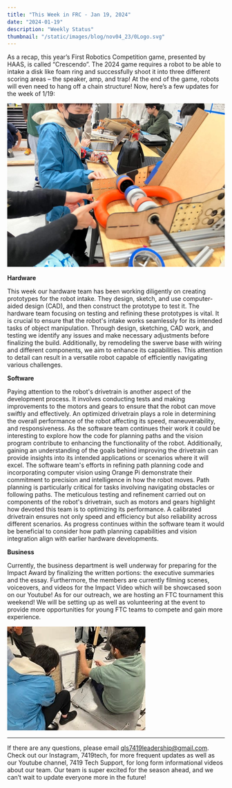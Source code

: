 ```yaml
---
title: "This Week in FRC - Jan 19, 2024"
date: "2024-01-19"
description: "Weekly Status"
thumbnail: "/static/images/blog/nov04_23/0Logo.svg"
---
```


As a recap, this year’s First Robotics Competition game, presented by HAAS, is called “Crescendo”. The 2024 game requires a robot to be able to intake a disk like foam ring and successfully shoot it into three different scoring areas – the speaker, amp, and trap! At the end of the game, robots will even need to hang off a chain structure! Now, here’s a few updates for the week of 1/19:

![](/static/images/blog/jan19_24/pic0.jpg)

**Hardware** 

This week our hardware team has been working diligently on creating prototypes for the robot intake. They design, sketch, and use computer-aided design (CAD), and then construct the prototype to test it. The hardware team focusing on testing and refining these prototypes is vital. It is crucial to ensure that the robot's intake works seamlessly for its intended tasks of object manipulation. Through design, sketching, CAD work, and testing we identify any issues and make necessary adjustments before finalizing the build. Additionally, by remodeling the swerve base with wiring and different components, we aim to enhance its capabilities. This attention to detail can result in a versatile robot capable of efficiently navigating various challenges. 

 

**Software** 

Paying attention to the robot's drivetrain is another aspect of the development process. It involves conducting tests and making improvements to the motors and gears to ensure that the robot can move swiftly and effectively. An optimized drivetrain plays a role in determining the overall performance of the robot affecting its speed, maneuverability, and responsiveness. As the software team continues their work it could be interesting to explore how the code for planning paths and the vision program contribute to enhancing the functionality of the robot. Additionally, gaining an understanding of the goals behind improving the drivetrain can provide insights into its intended applications or scenarios where it will excel. The software team's efforts in refining path planning code and incorporating computer vision using Orange Pi demonstrate their commitment to precision and intelligence in how the robot moves. Path planning is particularly critical for tasks involving navigating obstacles or following paths. The meticulous testing and refinement carried out on components of the robot's drivetrain, such as motors and gears highlight how devoted this team is to optimizing its performance. A calibrated drivetrain ensures not only speed and efficiency but also reliability across different scenarios. As progress continues within the software team it would be beneficial to consider how path planning capabilities and vision integration align with earlier hardware developments.

 

**Business**

Currently, the business department is well underway for preparing for the Impact Award by finalizing the written portions: the executive summaries and the essay. Furthermore, the members are currently filming scenes, voiceovers, and videos for the Impact Video which will be showcased soon on our Youtube! As for our outreach, we are hosting an FTC tournament this weekend! We will be setting up as well as volunteering at the event to provide more opportunities for young FTC teams to compete and gain more experience.

![](/static/images/blog/jan19_24/pic1.jpg)
________________


If there are any questions, please email qls7419leadership@gmail.com. Check out our Instagram, 7419tech, for more frequent updates as well as our Youtube channel, 7419 Tech Support, for long form informational videos about our team. Our team is super excited for the season ahead, and we can’t wait to update everyone more in the future!


